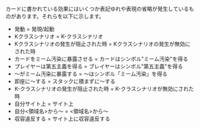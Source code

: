 カードに書かれている効果にはいくつか表記ゆれや表現の省略が発生しているものがあります。それらを以下に示します。
* 発動 = 発現/起動
* Kクラスシナリオ = K-クラスシナリオ
* Kクラスシナリオの発生が阻止された時 = Kクラスシナリオの発生が無効にされた時
* カードをミーム汚染に暴露させる = カードはシンボル"ミーム汚染"を得る
* プレイヤーは第五主義を得る = プレイヤーはシンボル"第五主義"を得る
* ～がミーム汚染に暴露する = ～はシンボル「ミーム汚染」を得る
* 即座に～する = スタックに積まずに～する
* K-クラスシナリオの発生が阻止された時 = K-クラスシナリオが無効にされた時
* 自分サイト上 = サイト上
* 自分<領域名>から～ = <領域名>から～
* 収容違反する = サイト上に収容違反する

